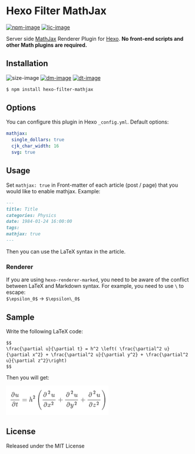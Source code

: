 # Hexo Filter MathJax

[![npm-image]][npm-url]
[![lic-image]](LICENSE)

Server side [MathJax](http://www.mathjax.org/) Renderer Plugin for [Hexo](http://hexo.io/). **No front-end scripts and other Math plugins are required.**

## Installation

![size-image]
[![dm-image]][npm-url]
[![dt-image]][npm-url]

```bash
$ npm install hexo-filter-mathjax
```

## Options

You can configure this plugin in Hexo `_config.yml`. Default options:

```yaml
mathjax:
  single_dollars: true
  cjk_char_width: 16
  svg: true
```

## Usage

Set `mathjax: true` in Front-matter of each article (post / page) that you would like to enable mathjax. Example:

```md
---
title: Title
categories: Physics
date: 1984-01-24 16:00:00
tags:
mathjax: true
---
```

Then you can use the LaTeX syntax in the article.

### Renderer

If you are using `hexo-renderer-marked`, you need to be aware of the conflict between LaTeX and Markdown syntax. For example, you need to use `\` to escape:  
`$\epsilon_0$` → `$\epsilon\_0$`

## Sample

Write the following LaTeX code:
```
$$
\frac{\partial u}{\partial t} = h^2 \left( \frac{\partial^2 u}{\partial x^2} + \frac{\partial^2 u}{\partial y^2} + \frac{\partial^2 u}{\partial z^2}\right)
$$
```
Then you will get:

![sample](sample.png)

## License

Released under the MIT License

[npm-image]: https://img.shields.io/npm/v/hexo-filter-mathjax?style=flat-square
[lic-image]: https://img.shields.io/npm/l/hexo-filter-mathjax?style=flat-square

[size-image]: https://img.shields.io/github/languages/code-size/stevenjoezhang/hexo-filter-mathjax?style=flat-square
[dm-image]: https://img.shields.io/npm/dm/hexo-filter-mathjax?style=flat-square
[dt-image]: https://img.shields.io/npm/dt/hexo-filter-mathjax?style=flat-square

[npm-url]: https://www.npmjs.com/package/hexo-filter-mathjax
